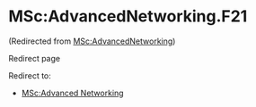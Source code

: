 






MSc:AdvancedNetworking.F21
==========================



(Redirected from [MSc:AdvancedNetworking](/index.php?title=MSc:AdvancedNetworking&redirect=no "MSc:AdvancedNetworking"))  

Redirect page


Redirect to:

* [MSc:Advanced Networking](/index.php?title=MSc:Advanced_Networking&redirect=no "MSc:Advanced Networking")









